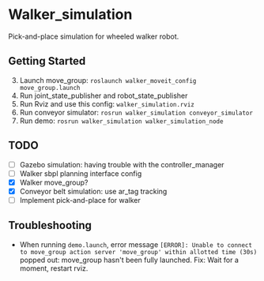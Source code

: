 # Walker_simulation

Pick-and-place simulation for wheeled walker robot.

## Getting Started

3. Launch move_group: ```roslaunch walker_moveit_config move_group.launch```
2. Run joint_state_publisher and robot_state_publisher
3. Run Rviz and use this config: ```walker_simulation.rviz```
4. Run conveyor simulator: ```rosrun walker_simulation conveyor_simulator```
5. Run demo: ```rosrun walker_simulation walker_simulation_node```

## TODO 

- [ ] Gazebo simulation: having trouble with the controller_manager
- [ ] Walker sbpl planning interface config
- [x] Walker move_group?
- [x] Conveyor belt simulation: use ar_tag tracking
- [ ] Implement pick-and-place for walker

## Troubleshooting

- When running ```demo.launch```, error message ```[ERROR]: Unable to connect to move_group action server 'move_group' within allotted time (30s)``` popped out: move_group hasn't been fully launched. Fix: Wait for a moment, restart rviz. 

